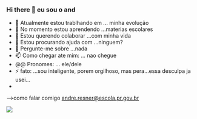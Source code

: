 ### Hi there 👋 eu sou o and

- 🔭 Atualmente estou trablhando em ... minha evolução
- 🌱 No momento estou aprendendo ...materias escolares
- 👯 Estou querendo colaborar ...com minha vida
- 🤔 Estou procurando ajuda com ...ninguem?
- 💬 Pergunte-me sobre ...nada
- 📫 Como chegar ate mim: ... nao chegue
- @@ Pronomes: ... ele/dele
- ⚡ fato: ...sou inteligente, porem orgilhoso, mas pera...essa desculpa ja usei...
- 
-->como falar comigo
andre.resner@escola.pr.gov.br

![](https://media.tenor.com/YBBeZy9hQEoAAAAC/kagami-aomine.gif)

